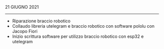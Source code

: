 21 GIUGNO 2021

---

- Riparazione braccio robotico
- Collaudo libreria utelegram e braccio robotico con software pololu con Jacopo Fiori
- Inizio scrittura software per utilizzo braccio robotico con esp32 e utelegram
